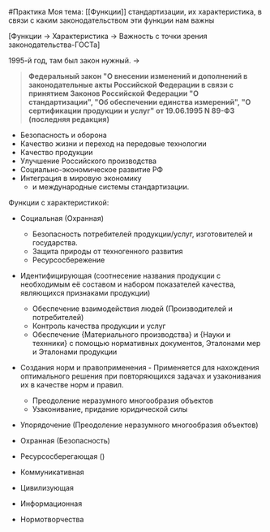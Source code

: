 #Практика
Моя тема: [[Функции]] стандартизации, их характеристика, в связи с каким законодательством эти функции нам важны

[Функции -> Характеристика -> Важность с точки зрения законодательства-ГОСТа]

1995-й год, там был закон нужный.  ->
>**Федеральный закон "О внесении изменений и дополнений в законодательные акты Российской Федерации в связи с принятием Законов Российской Федерации "О стандартизации", "Об обеспечении единства измерений", "О сертификации продукции и услуг" от 19.06.1995 N 89-ФЗ (последняя редакция)**
- Безопасность и оборона
- Качество жизни и переход на передовые технологии 
- Качество продукции
- Улучшение Российского производства
- Социально-экономическое развитие РФ
- Интеграция в мировую экономику 
	- и международные системы стандартизации.

Функции с характеристикой:
- Социальная (Охранная)
	- Безопасность потребителей продукции/услуг, изготовителей и государства.
	- Защита природы от техногенного развития
	- Ресурсосбережение
- Идентифицирующая (соотнесение названия продукции с необходимым её составом и набором показателей качества, являющихся признаками продукции)
	- Обеспечение взаимодействия людей (Производителей и потребителей)
	- Контроль качества продукции и услуг
	- Обеспечение {Материального производства} и {Науки и технники} с помощью нормативных документов, Эталонами мер и Эталонами продукции
- Создания норм и правоприменения - Применяется для нахождения оптимального решения при повторяющихся задачах и узаконивания их в качестве норм и правил.
	- Преодоление неразумного многообразия объектов
	- Узаконивание, придание юридической силы


- Упорядочение (Преодоление неразумного многообразия объектов)
- Охранная (Безопасность)
- Ресурсосберегающая ()
- Коммуникативная
- Цивилизующая
- Информационная
- Нормотворчества